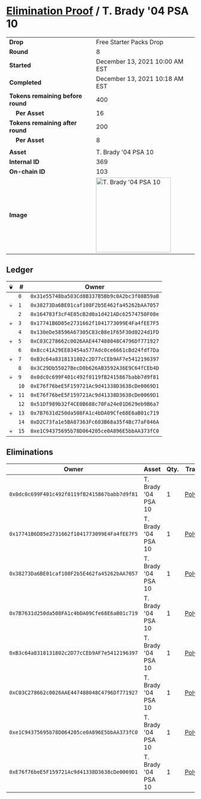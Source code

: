 # [Elimination Proof](./readme.md) / T. Brady &#039;04 PSA 10

|||
|---|---|
| **Drop** | Free Starter Packs Drop |
| **Round** | 8 |
| **Started** | December 13, 2021 10:00 AM EST |
| **Completed** | December 13, 2021 10:18 AM EST |
| **Tokens remaining before round** | 400 |
| **&nbsp;&nbsp;&nbsp;&nbsp;Per Asset** | 16 |
| **Tokens remaining after round** | 200 |
| **&nbsp;&nbsp;&nbsp;&nbsp;Per Asset** | 8 |
| | |
| **Asset** | T. Brady &#039;04 PSA 10 |
| **Internal ID** | 369 |
| **On-chain ID** | 103 |
| **Image** | <img src="https://tcdn.blokpax.com/95048cbb-7e81-4441-9563-90144bae91dd/30b114c5cd7d52d653d68bcaeb102d729377475fdbf1aa0a4e75aa8b8bae6823.jpg" height="200" alt="T. Brady &#039;04 PSA 10" /> |

## Ledger

| 💀 | # | Owner |
| --- | --- | --- |
|  | `0` | `0x31e55748ba503Cd8B337B5Bb9c0A2bc3f08B59aB` |
| 💀 | `1` | `0x38273Da6BE01caf108F2b5E462fa45262bAA7057` |
|  | `2` | `0x164783f3cF4E85cB2d0a1d421ADc62574750F08e` |
| 💀 | `3` | `0x17741B6D85e2731662f1041773099E4Fa4fEE7F5` |
|  | `4` | `0x130eDe58596A67305C83cB8e1F65F30d0224d1FD` |
| 💀 | `5` | `0xC03C278662c0026AAE447488048C4796Df771927` |
|  | `6` | `0x8cc41A29EE83454a577Adc0ce6661cBd24fdf7Da` |
| 💀 | `7` | `0xB3c64a8318131802c2D77cCEb9AF7e5412196397` |
|  | `8` | `0x3C29Db55027BecD0b626AB3592A36E9C64fCEb4D` |
| 💀 | `9` | `0x0dc0c699F401c492f0119fB2415867babb7d9f81` |
|  | `10` | `0xE76f76beE5F159721Ac9d41338D3638cDe0069D1` |
| 💀 | `11` | `0xE76f76beE5F159721Ac9d41338D3638cDe0069D1` |
|  | `12` | `0x51Df989b32f4CE0B688c70Fa24e01D629eb9B6a7` |
| 💀 | `13` | `0x7B7631d250da508FA1c4bDA09Cfe68E6aB01c719` |
|  | `14` | `0xD2C73fa1e5BA87363Fc603B68a35f4Bc77aF846A` |
| 💀 | `15` | `0xe1C94375695b78D064205ce0A896E5bbAA373fC0` |


## Eliminations

| Owner | Asset | Qty. | Transaction |
| --- | --- | --- | --- |
| `0x0dc0c699F401c492f0119fB2415867babb7d9f81` | T. Brady '04 PSA 10 | 1 | [Polygonscan](https://polygonscan.com/tx/0x03f8257be19d808cbbee3a9ccc350c8b510b283c0bb145d9b18ec758c5b8d467) |
| `0x17741B6D85e2731662f1041773099E4Fa4fEE7F5` | T. Brady '04 PSA 10 | 1 | [Polygonscan](https://polygonscan.com/tx/0x38b456bb72037220cd8a22842d9dfa45cc7e2988bcd712164f2fb3b83c4f30d3) |
| `0x38273Da6BE01caf108F2b5E462fa45262bAA7057` | T. Brady '04 PSA 10 | 1 | [Polygonscan](https://polygonscan.com/tx/0x9d61280eee62c7ed637479508a642494c120422f3416e6883fd237ac9887a18d) |
| `0x7B7631d250da508FA1c4bDA09Cfe68E6aB01c719` | T. Brady '04 PSA 10 | 1 | [Polygonscan](https://polygonscan.com/tx/0x19dbf61a7e0a3a49a9389ce034ee2162c1ffef6ac7416cf2b78f558395c62b49) |
| `0xB3c64a8318131802c2D77cCEb9AF7e5412196397` | T. Brady '04 PSA 10 | 1 | [Polygonscan](https://polygonscan.com/tx/0xf66c68635b80f2b2904e2c8098aabf886b36acdb632b2b1885e85558ea4ce356) |
| `0xC03C278662c0026AAE447488048C4796Df771927` | T. Brady '04 PSA 10 | 1 | [Polygonscan](https://polygonscan.com/tx/0x77bd74ea1e4211b64eeec53e566810400a6c64880efd0463a615dfa7c4d7f656) |
| `0xe1C94375695b78D064205ce0A896E5bbAA373fC0` | T. Brady '04 PSA 10 | 1 | [Polygonscan](https://polygonscan.com/tx/0x36c23ce9c68d186ed90b1d4243a01f752c197577f40acd862f79e744d75c406c) |
| `0xE76f76beE5F159721Ac9d41338D3638cDe0069D1` | T. Brady '04 PSA 10 | 1 | [Polygonscan](https://polygonscan.com/tx/0xb5223ab2509edac1ebf2a2897aaeb725ff24c2b669450f6a8dfa55954743f307) |
